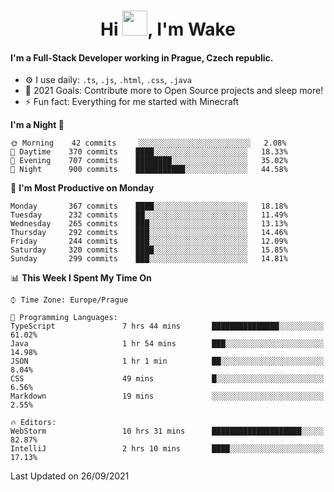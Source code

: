 <h1 align="center">Hi <img src="https://raw.githubusercontent.com/MrWakeCZ/MrWakeCZ/master/Hi.gif" width="40px" />, I'm Wake</h1>

#### I'm a Full-Stack Developer working in Prague, Czech republic.
- ⚙️ I use daily: `.ts`, `.js`, `.html`, `.css`, `.java`
- 🥅 2021 Goals: Contribute more to Open Source projects and sleep more!
- ⚡ Fun fact: Everything for me started with Minecraft

<!--START_SECTION:waka-->
**I'm a Night 🦉** 

```text
🌞 Morning    42 commits     ░░░░░░░░░░░░░░░░░░░░░░░░░   2.08% 
🌆 Daytime    370 commits    ████░░░░░░░░░░░░░░░░░░░░░   18.33% 
🌃 Evening    707 commits    ████████░░░░░░░░░░░░░░░░░   35.02% 
🌙 Night      900 commits    ███████████░░░░░░░░░░░░░░   44.58%

```
📅 **I'm Most Productive on Monday** 

```text
Monday       367 commits    ████░░░░░░░░░░░░░░░░░░░░░   18.18% 
Tuesday      232 commits    ██░░░░░░░░░░░░░░░░░░░░░░░   11.49% 
Wednesday    265 commits    ███░░░░░░░░░░░░░░░░░░░░░░   13.13% 
Thursday     292 commits    ███░░░░░░░░░░░░░░░░░░░░░░   14.46% 
Friday       244 commits    ███░░░░░░░░░░░░░░░░░░░░░░   12.09% 
Saturday     320 commits    ████░░░░░░░░░░░░░░░░░░░░░   15.85% 
Sunday       299 commits    ███░░░░░░░░░░░░░░░░░░░░░░   14.81%

```


📊 **This Week I Spent My Time On** 

```text
⌚︎ Time Zone: Europe/Prague

💬 Programming Languages: 
TypeScript               7 hrs 44 mins       ███████████████░░░░░░░░░░   61.02% 
Java                     1 hr 54 mins        ███░░░░░░░░░░░░░░░░░░░░░░   14.98% 
JSON                     1 hr 1 min          ██░░░░░░░░░░░░░░░░░░░░░░░   8.04% 
CSS                      49 mins             █░░░░░░░░░░░░░░░░░░░░░░░░   6.56% 
Markdown                 19 mins             ░░░░░░░░░░░░░░░░░░░░░░░░░   2.55%

🔥 Editors: 
WebStorm                 10 hrs 31 mins      ████████████████████░░░░░   82.87% 
IntelliJ                 2 hrs 10 mins       ████░░░░░░░░░░░░░░░░░░░░░   17.13%

```


 Last Updated on 26/09/2021
<!--END_SECTION:waka-->
